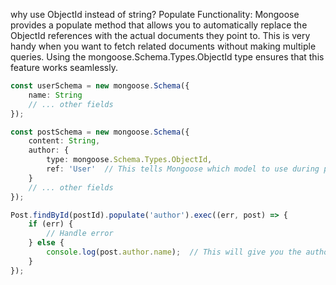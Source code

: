 why use ObjectId instead of string?
Populate Functionality: Mongoose provides a populate method that allows you to automatically replace the ObjectId references with the actual documents they point to. This is very handy when you want to fetch related documents without making multiple queries. Using the mongoose.Schema.Types.ObjectId type ensures that this feature works seamlessly.

```ts
const userSchema = new mongoose.Schema({
    name: String
    // ... other fields
});

const postSchema = new mongoose.Schema({
    content: String,
    author: {
        type: mongoose.Schema.Types.ObjectId,
        ref: 'User'  // This tells Mongoose which model to use during population
    }
    // ... other fields
});

Post.findById(postId).populate('author').exec((err, post) => {
    if (err) {
        // Handle error
    } else {
        console.log(post.author.name);  // This will give you the author's name, not just their ObjectId
    }
});
```